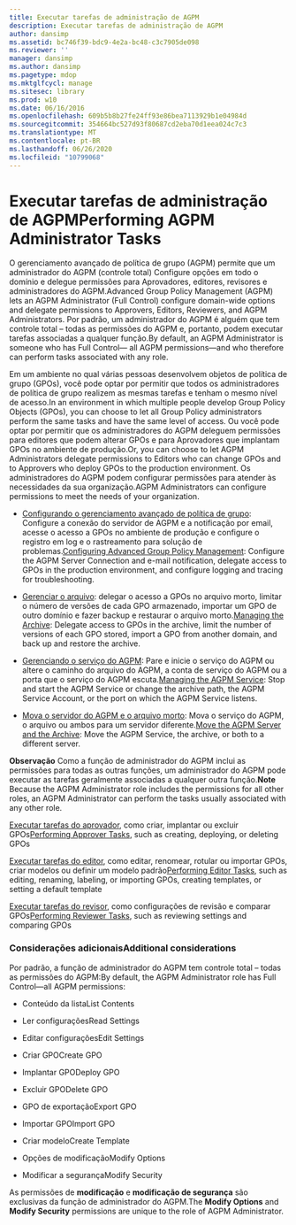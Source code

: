 ```yaml
---
title: Executar tarefas de administração de AGPM
description: Executar tarefas de administração de AGPM
author: dansimp
ms.assetid: bc746f39-bdc9-4e2a-bc48-c3c7905de098
ms.reviewer: ''
manager: dansimp
ms.author: dansimp
ms.pagetype: mdop
ms.mktglfcycl: manage
ms.sitesec: library
ms.prod: w10
ms.date: 06/16/2016
ms.openlocfilehash: 609b5b8b27fe24ff93e86bea7113929b1e04984d
ms.sourcegitcommit: 354664bc527d93f80687cd2eba70d1eea024c7c3
ms.translationtype: MT
ms.contentlocale: pt-BR
ms.lasthandoff: 06/26/2020
ms.locfileid: "10799068"
---
```

# <span data-ttu-id="b8f94-103">Executar tarefas de administração de AGPM</span><span class="sxs-lookup"><span data-stu-id="b8f94-103">Performing AGPM Administrator Tasks</span></span>


<span data-ttu-id="b8f94-104">O gerenciamento avançado de política de grupo (AGPM) permite que um administrador do AGPM (controle total) Configure opções em todo o domínio e delegue permissões para Aprovadores, editores, revisores e administradores do AGPM.</span><span class="sxs-lookup"><span data-stu-id="b8f94-104">Advanced Group Policy Management (AGPM) lets an AGPM Administrator (Full Control) configure domain-wide options and delegate permissions to Approvers, Editors, Reviewers, and AGPM Administrators.</span></span> <span data-ttu-id="b8f94-105">Por padrão, um administrador do AGPM é alguém que tem controle total – todas as permissões do AGPM e, portanto, podem executar tarefas associadas a qualquer função.</span><span class="sxs-lookup"><span data-stu-id="b8f94-105">By default, an AGPM Administrator is someone who has Full Control— all AGPM permissions—and who therefore can perform tasks associated with any role.</span></span>

<span data-ttu-id="b8f94-106">Em um ambiente no qual várias pessoas desenvolvem objetos de política de grupo (GPOs), você pode optar por permitir que todos os administradores de política de grupo realizem as mesmas tarefas e tenham o mesmo nível de acesso.</span><span class="sxs-lookup"><span data-stu-id="b8f94-106">In an environment in which multiple people develop Group Policy Objects (GPOs), you can choose to let all Group Policy administrators perform the same tasks and have the same level of access.</span></span> <span data-ttu-id="b8f94-107">Ou você pode optar por permitir que os administradores do AGPM deleguem permissões para editores que podem alterar GPOs e para Aprovadores que implantam GPOs no ambiente de produção.</span><span class="sxs-lookup"><span data-stu-id="b8f94-107">Or, you can choose to let AGPM Administrators delegate permissions to Editors who can change GPOs and to Approvers who deploy GPOs to the production environment.</span></span> <span data-ttu-id="b8f94-108">Os administradores do AGPM podem configurar permissões para atender às necessidades da sua organização.</span><span class="sxs-lookup"><span data-stu-id="b8f94-108">AGPM Administrators can configure permissions to meet the needs of your organization.</span></span>

-   <span data-ttu-id="b8f94-109">[Configurando o gerenciamento avançado de política de grupo](configuring-advanced-group-policy-management-agpm40.md): Configure a conexão do servidor de AGPM e a notificação por email, acesse o acesso a GPOs no ambiente de produção e configure o registro em log e o rastreamento para solução de problemas.</span><span class="sxs-lookup"><span data-stu-id="b8f94-109">[Configuring Advanced Group Policy Management](configuring-advanced-group-policy-management-agpm40.md): Configure the AGPM Server Connection and e-mail notification, delegate access to GPOs in the production environment, and configure logging and tracing for troubleshooting.</span></span>

-   <span data-ttu-id="b8f94-110">[Gerenciar o arquivo](managing-the-archive-agpm40.md): delegar o acesso a GPOs no arquivo morto, limitar o número de versões de cada GPO armazenado, importar um GPO de outro domínio e fazer backup e restaurar o arquivo morto.</span><span class="sxs-lookup"><span data-stu-id="b8f94-110">[Managing the Archive](managing-the-archive-agpm40.md): Delegate access to GPOs in the archive, limit the number of versions of each GPO stored, import a GPO from another domain, and back up and restore the archive.</span></span>

-   <span data-ttu-id="b8f94-111">[Gerenciando o serviço do AGPM](managing-the-agpm-service-agpm40.md): Pare e inicie o serviço do AGPM ou altere o caminho do arquivo do AGPM, a conta de serviço do AGPM ou a porta que o serviço do AGPM escuta.</span><span class="sxs-lookup"><span data-stu-id="b8f94-111">[Managing the AGPM Service](managing-the-agpm-service-agpm40.md): Stop and start the AGPM Service or change the archive path, the AGPM Service Account, or the port on which the AGPM Service listens.</span></span>

-   <span data-ttu-id="b8f94-112">[Mova o servidor do AGPM e o arquivo morto](move-the-agpm-server-and-the-archive-agpm40.md): Mova o serviço do AGPM, o arquivo ou ambos para um servidor diferente.</span><span class="sxs-lookup"><span data-stu-id="b8f94-112">[Move the AGPM Server and the Archive](move-the-agpm-server-and-the-archive-agpm40.md): Move the AGPM Service, the archive, or both to a different server.</span></span>

<span data-ttu-id="b8f94-113">**Observação**  Como a função de administrador do AGPM inclui as permissões para todas as outras funções, um administrador do AGPM pode executar as tarefas geralmente associadas a qualquer outra função.</span><span class="sxs-lookup"><span data-stu-id="b8f94-113">**Note** Because the AGPM Administrator role includes the permissions for all other roles, an AGPM Administrator can perform the tasks usually associated with any other role.</span></span>

<span data-ttu-id="b8f94-114">[Executar tarefas do aprovador](performing-approver-tasks-agpm40.md), como criar, implantar ou excluir GPOs</span><span class="sxs-lookup"><span data-stu-id="b8f94-114">[Performing Approver Tasks](performing-approver-tasks-agpm40.md), such as creating, deploying, or deleting GPOs</span></span>

<span data-ttu-id="b8f94-115">[Executar tarefas do editor](performing-editor-tasks-agpm40.md), como editar, renomear, rotular ou importar GPOs, criar modelos ou definir um modelo padrão</span><span class="sxs-lookup"><span data-stu-id="b8f94-115">[Performing Editor Tasks](performing-editor-tasks-agpm40.md), such as editing, renaming, labeling, or importing GPOs, creating templates, or setting a default template</span></span>

<span data-ttu-id="b8f94-116">[Executar tarefas do revisor](performing-reviewer-tasks-agpm40.md), como configurações de revisão e comparar GPOs</span><span class="sxs-lookup"><span data-stu-id="b8f94-116">[Performing Reviewer Tasks](performing-reviewer-tasks-agpm40.md), such as reviewing settings and comparing GPOs</span></span>

 

### <span data-ttu-id="b8f94-117">Considerações adicionais</span><span class="sxs-lookup"><span data-stu-id="b8f94-117">Additional considerations</span></span>

<span data-ttu-id="b8f94-118">Por padrão, a função de administrador do AGPM tem controle total – todas as permissões do AGPM:</span><span class="sxs-lookup"><span data-stu-id="b8f94-118">By default, the AGPM Administrator role has Full Control—all AGPM permissions:</span></span>

-   <span data-ttu-id="b8f94-119">Conteúdo da lista</span><span class="sxs-lookup"><span data-stu-id="b8f94-119">List Contents</span></span>

-   <span data-ttu-id="b8f94-120">Ler configurações</span><span class="sxs-lookup"><span data-stu-id="b8f94-120">Read Settings</span></span>

-   <span data-ttu-id="b8f94-121">Editar configurações</span><span class="sxs-lookup"><span data-stu-id="b8f94-121">Edit Settings</span></span>

-   <span data-ttu-id="b8f94-122">Criar GPO</span><span class="sxs-lookup"><span data-stu-id="b8f94-122">Create GPO</span></span>

-   <span data-ttu-id="b8f94-123">Implantar GPO</span><span class="sxs-lookup"><span data-stu-id="b8f94-123">Deploy GPO</span></span>

-   <span data-ttu-id="b8f94-124">Excluir GPO</span><span class="sxs-lookup"><span data-stu-id="b8f94-124">Delete GPO</span></span>

-   <span data-ttu-id="b8f94-125">GPO de exportação</span><span class="sxs-lookup"><span data-stu-id="b8f94-125">Export GPO</span></span>

-   <span data-ttu-id="b8f94-126">Importar GPO</span><span class="sxs-lookup"><span data-stu-id="b8f94-126">Import GPO</span></span>

-   <span data-ttu-id="b8f94-127">Criar modelo</span><span class="sxs-lookup"><span data-stu-id="b8f94-127">Create Template</span></span>

-   <span data-ttu-id="b8f94-128">Opções de modificação</span><span class="sxs-lookup"><span data-stu-id="b8f94-128">Modify Options</span></span>

-   <span data-ttu-id="b8f94-129">Modificar a segurança</span><span class="sxs-lookup"><span data-stu-id="b8f94-129">Modify Security</span></span>

<span data-ttu-id="b8f94-130">As permissões de **modificação** e **modificação de segurança** são exclusivas da função de administrador do AGPM.</span><span class="sxs-lookup"><span data-stu-id="b8f94-130">The **Modify Options** and **Modify Security** permissions are unique to the role of AGPM Administrator.</span></span>

 

 





